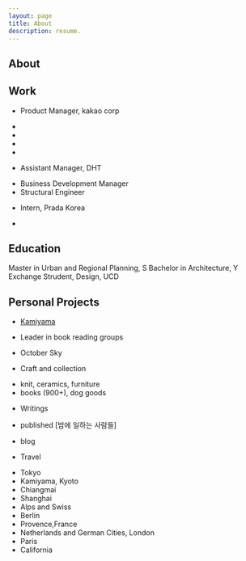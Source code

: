 ```yaml
---
layout: page
title: About
description: resume.
---
```


## About


## Work


* Product Manager, kakao corp
- 
- 
-
-


* Assistant Manager, DHT
- Business Development Manager
- Structural Engineer


* Intern, Prada Korea
-


## Education

Master in Urban and Regional Planning, S
Bachelor in Architecture, Y
Exchange Strudent, Design, UCD


## Personal Projects 

* [Kamiyama]()
* Leader in book reading groups
* October Sky

* Craft and collection
- knit, ceramics, furniture
- books (900+), dog goods 

* Writings
- published
[밤에 일하는 사람들]

- blog


* Travel
- Tokyo
- Kamiyama, Kyoto
- Chiangmai
- Shanghai
- Alps and Swiss
- Berlin
- Provence,France
- Netherlands and German Cities, London
- Paris
- California

